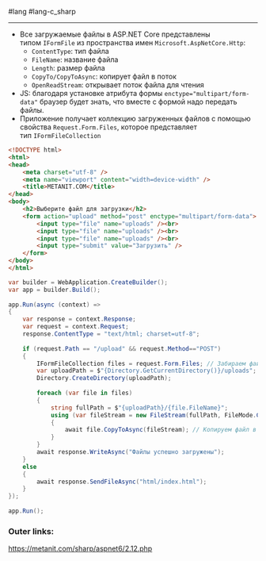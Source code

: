 #lang #lang-c_sharp 

---
- Все загружаемые файлы в ASP.NET Core представлены типом `IFormFile` из пространства имен `Microsoft.AspNetCore.Http`:
	- `ContentType`: тип файла
	- `FileName`: название файла
	- `Length`: размер файла
	- `CopyTo/CopyToAsync`: копирует файл в поток
	- `OpenReadStream`: открывает поток файла для чтения
- JS: благодаря установке атрибута формы `enctype="multipart/form-data"` браузер будет знать, что вместе с формой надо передать файлы.
- Приложение получает коллекцию загруженных файлов с помощью свойства `Request.Form.Files`, которое представляет тип `IFormFileCollection`

```html
<!DOCTYPE html>
<html>
<head>
    <meta charset="utf-8" />
    <meta name="viewport" content="width=device-width" />
    <title>METANIT.COM</title>
</head>
<body>
    <h2>Выберите файл для загрузки</h2>
    <form action="upload" method="post" enctype="multipart/form-data">
        <input type="file" name="uploads" /><br>
        <input type="file" name="uploads" /><br>
        <input type="file" name="uploads" /><br>
        <input type="submit" value="Загрузить" />
    </form>
</body>
</html>
```

```csharp
var builder = WebApplication.CreateBuilder();
var app = builder.Build();
 
app.Run(async (context) =>
{
    var response = context.Response;
    var request = context.Request;
    response.ContentType = "text/html; charset=utf-8";
 
    if (request.Path == "/upload" && request.Method=="POST")
    {
        IFormFileCollection files = request.Form.Files; // Забираем файлы из запроса
        var uploadPath = $"{Directory.GetCurrentDirectory()}/uploads";
        Directory.CreateDirectory(uploadPath);
 
        foreach (var file in files)
        {
            string fullPath = $"{uploadPath}/{file.FileName}";
            using (var fileStream = new FileStream(fullPath, FileMode.Create))
            {
                await file.CopyToAsync(fileStream); // Копируем файл в поток записи
            }
        }
        await response.WriteAsync("Файлы успешно загружены");
    }
    else
    {
        await response.SendFileAsync("html/index.html");
    }
});
 
app.Run();
```

### Outer links:
https://metanit.com/sharp/aspnet6/2.12.php